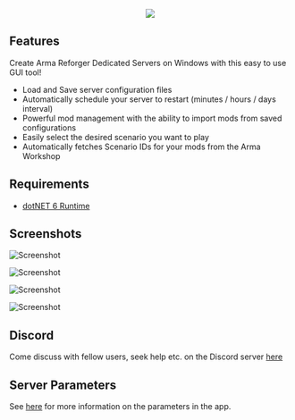 <p align="center">
  <img src="https://github.com/soda3x/ArmaReforgerServerTool/raw/main/docs/logo.png" />
</p>

## Features

Create Arma Reforger Dedicated Servers on Windows with this easy to use GUI tool!

- Load and Save server configuration files
- Automatically schedule your server to restart (minutes / hours / days interval)
- Powerful mod management with the ability to import mods from saved configurations
- Easily select the desired scenario you want to play
- Automatically fetches Scenario IDs for your mods from the Arma Workshop

## Requirements
- [dotNET 6 Runtime](https://dotnet.microsoft.com/en-us/download)

## Screenshots

![Screenshot](https://github.com/soda3x/ArmaReforgerServerTool/raw/main/docs/servertoolscreen.png)

![Screenshot](https://github.com/soda3x/ArmaReforgerServerTool/raw/main/docs/servertoolscreen3.png)

![Screenshot](https://github.com/soda3x/ArmaReforgerServerTool/raw/main/docs/servertoolscreen4.png)

![Screenshot](https://github.com/soda3x/ArmaReforgerServerTool/raw/main/docs/servertoolscreen2.png)

## Discord

Come discuss with fellow users, seek help etc. on the Discord server [here](https://discord.gg/RmTH7gKdfK)

## Server Parameters
See [here](docs/PARAMETERS.md) for more information on the parameters in the app.